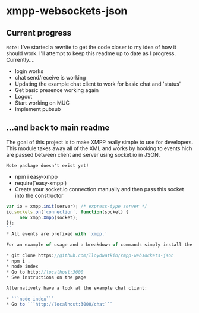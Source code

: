 # xmpp-websockets-json

## Current progress

```Note:``` I've started a rewrite to get the code closer to my idea of how it should work. 
I'll attempt to keep this readme up to date as I progress. Currently....

- login works
- chat send/receive is working
- Updating the example chat client to work for basic chat and 'status'
- Get basic presence working again
- Logout
- Start working on MUC
- Implement pubsub


## ...and back to main readme

The goal of this project is to make XMPP really simple to use for developers. This module takes away all of the XML and works by hooking to events hich are passed between client and server using socket.io in JSON.

``` Note package doesn't exist yet! ```

* npm i easy-xmpp
* require('easy-xmpp')
* Create your socket.io connection manually and then pass this socket into the constructor

```javascript
var io = xmpp.init(server); /* express-type server */
io.sockets.on('connection', function(socket) {
     new xmpp.Xmpp(socket);       
});
``
* All events are prefixed with 'xmpp.'

For an example of usage and a breakdown of commands simply install the development dependencies and run the index.js file the examples directory.

* git clone https://github.com/lloydwatkin/xmpp-websockets-json
* npm i .
* node index
* Go to http://localhost:3000
* See instructions on the page

Alternatively have a look at the example chat client:

* ```node index```
* Go to ```http://localhost:3000/chat```
